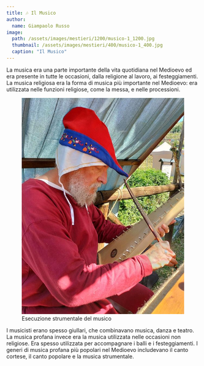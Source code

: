 ```yaml
---
title: 🎶 Il Musico
author:
  name: Giampaolo Russo
image: 
  path: /assets/images/mestieri/1200/musico-1_1200.jpg
  thumbnail: /assets/images/mestieri/400/musico-1_400.jpg
  caption: "Il Musico"
---
```



La musica era una parte importante della vita quotidiana nel Medioevo ed era presente in tutte le occasioni, dalla religione al lavoro, ai festeggiamenti. La musica religiosa era la forma di musica più importante nel Medioevo: era utilizzata nelle funzioni religiose, come la messa, e nelle processioni.

<!-- more -->

<figure class="align-center">
    <img src="/assets/images/mestieri/800/musico-2_800.jpg" alt="Esecuzione strumentale del musico">
  <figcaption>Esecuzione strumentale del musico</figcaption>
</figure>

I musicisti erano spesso giullari, che combinavano musica, danza e teatro. La musica profana invece era la musica utilizzata nelle occasioni non religiose. Era spesso utilizzata per accompagnare i balli e i festeggiamenti. I generi di musica profana più popolari nel Medioevo includevano il canto cortese, il canto popolare e la musica strumentale.
